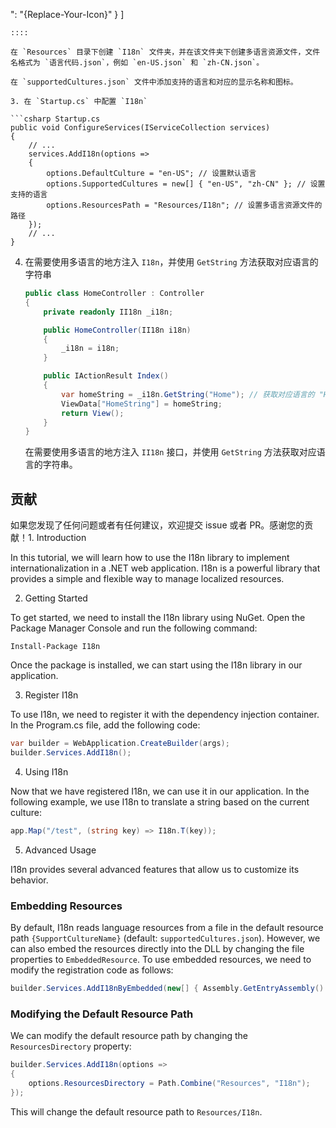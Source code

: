 ﻿": "{Replace-Your-Icon}"
       }
   ]
   ```
   ::::

   在 `Resources` 目录下创建 `I18n` 文件夹，并在该文件夹下创建多语言资源文件，文件名格式为 `语言代码.json`，例如 `en-US.json` 和 `zh-CN.json`。

   在 `supportedCultures.json` 文件中添加支持的语言和对应的显示名称和图标。

3. 在 `Startup.cs` 中配置 `I18n`

   ```csharp Startup.cs
   public void ConfigureServices(IServiceCollection services)
   {
       // ...
       services.AddI18n(options =>
       {
           options.DefaultCulture = "en-US"; // 设置默认语言
           options.SupportedCultures = new[] { "en-US", "zh-CN" }; // 设置支持的语言
           options.ResourcesPath = "Resources/I18n"; // 设置多语言资源文件的路径
       });
       // ...
   }
   ```

4. 在需要使用多语言的地方注入 `I18n`，并使用 `GetString` 方法获取对应语言的字符串

   ```csharp HomeController.cs
   public class HomeController : Controller
   {
       private readonly II18n _i18n;

       public HomeController(II18n i18n)
       {
           _i18n = i18n;
       }

       public IActionResult Index()
       {
           var homeString = _i18n.GetString("Home"); // 获取对应语言的 "Home" 字符串
           ViewData["HomeString"] = homeString;
           return View();
       }
   }
   ```

   在需要使用多语言的地方注入 `II18n` 接口，并使用 `GetString` 方法获取对应语言的字符串。

## 贡献

如果您发现了任何问题或者有任何建议，欢迎提交 issue 或者 PR。感谢您的贡献！1. Introduction

In this tutorial, we will learn how to use the I18n library to implement internationalization in a .NET web application. I18n is a powerful library that provides a simple and flexible way to manage localized resources.

2. Getting Started

To get started, we need to install the I18n library using NuGet. Open the Package Manager Console and run the following command:

```
Install-Package I18n
```

Once the package is installed, we can start using the I18n library in our application.

3. Register I18n

To use I18n, we need to register it with the dependency injection container. In the Program.cs file, add the following code:

```csharp Program.cs l:2
var builder = WebApplication.CreateBuilder(args);
builder.Services.AddI18n();
```

4. Using I18n

Now that we have registered I18n, we can use it in our application. In the following example, we use I18n to translate a string based on the current culture:

```csharp
app.Map("/test", (string key) => I18n.T(key));
```

5. Advanced Usage

I18n provides several advanced features that allow us to customize its behavior.

### Embedding Resources

By default, I18n reads language resources from a file in the default resource path `{SupportCultureName}` (default: `supportedCultures.json`). However, we can also embed the resources directly into the DLL by changing the file properties to `EmbeddedResource`. To use embedded resources, we need to modify the registration code as follows:

```csharp Program.cs
builder.Services.AddI18nByEmbedded(new[] { Assembly.GetEntryAssembly()! });
```

### Modifying the Default Resource Path

We can modify the default resource path by changing the `ResourcesDirectory` property:

```csharp Program.cs
builder.Services.AddI18n(options =>
{
    options.ResourcesDirectory = Path.Combine("Resources", "I18n");
});
```

This will change the default resource path to `Resources/I18n`.